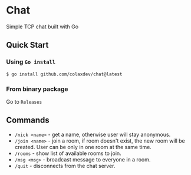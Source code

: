 # Chat

Simple TCP chat built with Go

## Quick Start

### Using `Go install`

```console
$ go install github.com/colaxdev/chat@latest
```

### From binary package

Go to `Releases`

## Commands

- `/nick <name>` - get a name, otherwise user will stay anonymous.
- `/join <name>` - join a room, if room doesn't exist, the new room will be created. User can be only in one room at the same time.
- `/rooms` - show list of available rooms to join.
- `/msg <msg>` - broadcast message to everyone in a room.
- `/quit` - disconnects from the chat server.
